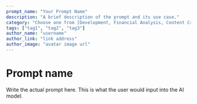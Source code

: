 ```yaml
---
prompt_name: "Your Prompt Name"
description: "A brief description of the prompt and its use case."
category: "Choose one from [Development, Financial Analysis, Content Creation, Writer, etc.]"
tags: ["tag1", "tag2", "tag3"]
author_name: "username"
author_link: "link address"
author_image: "avatar image url"
---
```


# Prompt name

Write the actual prompt here. This is what the user would input into the AI model.



